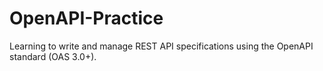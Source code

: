# OpenAPI-Practice
Learning to write and manage REST API specifications using the OpenAPI standard (OAS 3.0+).
